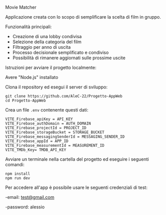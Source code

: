 Movie Matcher

Applicazione creata con lo scopo di semplificare la scelta di film in gruppo.

Funzionalità principali:

- Creazione di una lobby condivisa
- Selezione della categoria del film
- Filtraggio per anno di uscita
- Processo decisionale semplificato e condiviso
- Possibilità di rimanere aggiornati sulle prossime uscite

Istruzioni per avviare il progetto localmente:

Avere "Node.js" installato

Clona il repository ed esegui il server di sviluppo:
```
git clone https://github.com/AleC-22/Progetto-AppWeb
cd Progetto-AppWeb
```

Crea un file ```.env``` contenente questi dati:
```
VITE_Firebase_apiKey = API_KEY
VITE_Firebase_authDomain = AUTH_DOMAIN
VITE_Firebase_projectId = PROJECT_ID
VITE_Firebase_storageBucket = STORAGE_BUCKET
VITE_Firebase_messagingSenderId = MESSAGING_SENDER_ID
VITE_Firebase_appId = APP_ID
VITE_Firebase_measurementId = MEASUREMENT_ID 
VITE_TMDb_Key= TMDB_API_KEY
```
Avviare un terminale nella cartella del progetto ed eseguire i seguenti comandi:
```
npm install
npm run dev
```
Per accedere all'app è possibile usare le seguenti credenziali di test:

-email: test@gmail.com

-password: alessio

